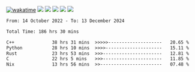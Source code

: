 [![wakatime](https://wakatime.com/badge/user/368879df-dc38-4b1a-86c4-8a2054a0e074.svg)](https://wakatime.com/@368879df-dc38-4b1a-86c4-8a2054a0e074)
<img src="https://img.shields.io/badge/Windows-0078D6?style=flat&logo=Windows&logoColor=white">
<img src="https://img.shields.io/badge/IntelliJ_IDEA-000000.svg?style=flat&logo=IntelliJ-IDEA&logoColor=white">
<img src="https://img.shields.io/badge/CLion-000000.svg?style=flat&logo=CLion&logoColor=white">
<img src="https://img.shields.io/badge/Visual_Studio_Code-007ACC?style=flat&logo=Visual-Studio-Code&logoColor=white">
<img src="https://img.shields.io/badge/Discord-5865F2?label=kano42&style=flat&logo=discord&logoColor=white">
<br>


<!--START_SECTION:waka-->

```txt
From: 14 October 2022 - To: 13 December 2024

Total Time: 186 hrs 30 mins

C++              38 hrs 31 mins  >>>>>--------------------   20.65 %
Python           28 hrs 10 mins  >>>>---------------------   15.11 %
Rust             23 hrs 53 mins  >>>----------------------   12.81 %
C                22 hrs 5 mins   >>>----------------------   11.85 %
Nix              13 hrs 56 mins  >>-----------------------   07.48 %
```

<!--END_SECTION:waka-->
